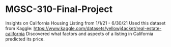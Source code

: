# MGSC-310-Final-Project
Insights on California Housing Listing from 1/1/21 - 6/30/21
Used this dataset from Kaggle: https://www.kaggle.com/datasets/yellowj4acket/real-estate-california
Discovered what factors and aspects of a listing in California predicted its price. 
